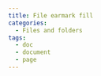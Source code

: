 ```yaml
---
title: File earmark fill
categories:
  - Files and folders
tags:
  - doc
  - document
  - page
---
```

